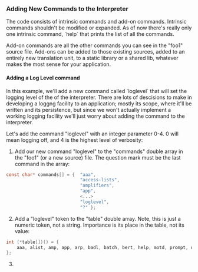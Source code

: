 ### Adding New Commands to the Interpreter

<p>The code consists of intrinsic commands and add-on commands. Intrinsic commands shouldn't be modified
or expanded. As of now there's really only one intrinsic command, `help` that prints the list of all
the commands.</p>
<p>Add-on commands are all the other commands you can see in the "foo1" source file. Add-ons can be added to
those existing sources, added to an entirely new translation unit, to a static library or a shared lib, whatever
makes the most sense for your application.</p>

#### Adding a Log Level command

<p>In this example, we'll add a new command called `loglevel` that will set the logging level of the of the
interpreter. There are lots of descisions to make in developing a loggng facility to an application; mostly
its scope, where it'll be written and its persistence, but since we won't actually implement a working logging
facility we'll just worry about adding the command to the interpreter.</p>

<p>Let's add the command "loglevel" with an integer parameter 0-4. 0 will mean logging off, and 4 is the highest
level of verbosity:</p>

1. Add our new command "loglevel" to the "commands" double array in the "foo1" (or a new source) file. The question mark must be the last command in the array:
 ``` c
 const char* commands[] = {  "aaa",
                             "access-lists",
                             "amplifiers",
                             "app",
                             <...>
                             "loglevel",
                             "?" };
```
2. Add a "loglevel" token to the "table" double array. Note, this is just a numeric token, not a string.
Importance is its place in the table, not its value:
``` c
int (*table[])() = {
    aaa, alist, amp, app, arp, badl, batch, bert, help, motd, prompt, quit, date, list, time2, loglevel
};
```
3. 
